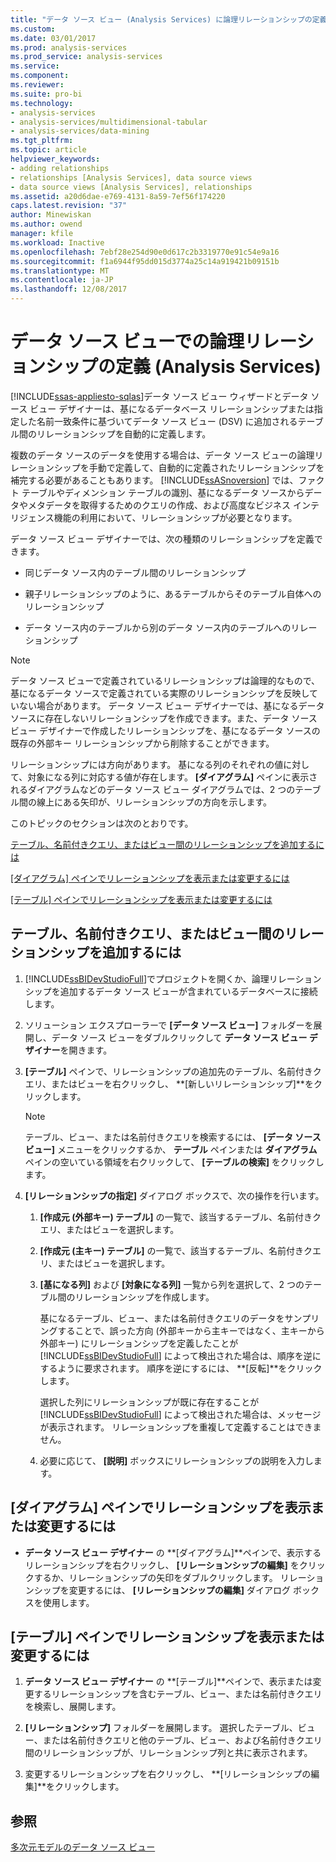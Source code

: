 ```yaml
---
title: "データ ソース ビュー (Analysis Services) に論理リレーションシップの定義 |Microsoft ドキュメント"
ms.custom: 
ms.date: 03/01/2017
ms.prod: analysis-services
ms.prod_service: analysis-services
ms.service: 
ms.component: 
ms.reviewer: 
ms.suite: pro-bi
ms.technology:
- analysis-services
- analysis-services/multidimensional-tabular
- analysis-services/data-mining
ms.tgt_pltfrm: 
ms.topic: article
helpviewer_keywords:
- adding relationships
- relationships [Analysis Services], data source views
- data source views [Analysis Services], relationships
ms.assetid: a20d6dae-e769-4131-8a59-7ef56f174220
caps.latest.revision: "37"
author: Minewiskan
ms.author: owend
manager: kfile
ms.workload: Inactive
ms.openlocfilehash: 7ebf28e254d90e0d617c2b3319770e91c54e9a16
ms.sourcegitcommit: f1a6944f95dd015d3774a25c14a919421b09151b
ms.translationtype: MT
ms.contentlocale: ja-JP
ms.lasthandoff: 12/08/2017
---
```

# <a name="define-logical-relationships-in-a-data-source-view-analysis-services"></a>データ ソース ビューでの論理リレーションシップの定義 (Analysis Services)
[!INCLUDE[ssas-appliesto-sqlas](../../includes/ssas-appliesto-sqlas.md)]データ ソース ビュー ウィザードとデータ ソース ビュー デザイナーは、基になるデータベース リレーションシップまたは指定した名前一致条件に基づいてデータ ソース ビュー (DSV) に追加されるテーブル間のリレーションシップを自動的に定義します。  
  
 複数のデータ ソースのデータを使用する場合は、データ ソース ビューの論理リレーションシップを手動で定義して、自動的に定義されたリレーションシップを補完する必要があることもあります。 [!INCLUDE[ssASnoversion](../../includes/ssasnoversion-md.md)] では、ファクト テーブルやディメンション テーブルの識別、基になるデータ ソースからデータやメタデータを取得するためのクエリの作成、および高度なビジネス インテリジェンス機能の利用において、リレーションシップが必要となります。  
  
 データ ソース ビュー デザイナーでは、次の種類のリレーションシップを定義できます。  
  
-   同じデータ ソース内のテーブル間のリレーションシップ  
  
-   親子リレーションシップのように、あるテーブルからそのテーブル自体へのリレーションシップ  
  
-   データ ソース内のテーブルから別のデータ ソース内のテーブルへのリレーションシップ  
  
> [!NOTE]  
>  データ ソース ビューで定義されているリレーションシップは論理的なもので、基になるデータ ソースで定義されている実際のリレーションシップを反映していない場合があります。 データ ソース ビュー デザイナーでは、基になるデータ ソースに存在しないリレーションシップを作成できます。また、データ ソース ビュー デザイナーで作成したリレーションシップを、基になるデータ ソースの既存の外部キー リレーションシップから削除することができます。  
  
 リレーションシップには方向があります。 基になる列のそれぞれの値に対して、対象になる列に対応する値が存在します。 **[ダイアグラム]** ペインに表示されるダイアグラムなどのデータ ソース ビュー ダイアグラムでは、2 つのテーブル間の線上にある矢印が、リレーションシップの方向を示します。  
  
 このトピックのセクションは次のとおりです。  
  
 [テーブル、名前付きクエリ、またはビュー間のリレーションシップを追加するには](#bkmk_addRel)  
  
 [[ダイアグラム] ペインでリレーションシップを表示または変更するには](#bkmk_diagrampane)  
  
 [[テーブル] ペインでリレーションシップを表示または変更するには](#bkmk_tablespane)  
  
##  <a name="bkmk_addRel"></a> テーブル、名前付きクエリ、またはビュー間のリレーションシップを追加するには  
  
1.  [!INCLUDE[ssBIDevStudioFull](../../includes/ssbidevstudiofull-md.md)]でプロジェクトを開くか、論理リレーションシップを追加するデータ ソース ビューが含まれているデータベースに接続します。  
  
2.  ソリューション エクスプローラーで **[データ ソース ビュー]** フォルダーを展開し、データ ソース ビューをダブルクリックして **データ ソース ビュー デザイナー**を開きます。  
  
3.  **[テーブル]** ペインで、リレーションシップの追加先のテーブル、名前付きクエリ、またはビューを右クリックし、 **[新しいリレーションシップ]**をクリックします。  
  
    > [!NOTE]  
    >  テーブル、ビュー、または名前付きクエリを検索するには、 **[データ ソース ビュー]** メニューをクリックするか、 **テーブル** ペインまたは **ダイアグラム** ペインの空いている領域を右クリックして、 **[テーブルの検索]** をクリックします。  
  
4.  **[リレーションシップの指定]** ダイアログ ボックスで、次の操作を行います。  
  
    1.  **[作成元 (外部キー) テーブル]** の一覧で、該当するテーブル、名前付きクエリ、またはビューを選択します。  
  
    2.  **[作成元 (主キー) テーブル]** の一覧で、該当するテーブル、名前付きクエリ、またはビューを選択します。  
  
    3.  **[基になる列]** および **[対象になる列]** 一覧から列を選択して、2 つのテーブル間のリレーションシップを作成します。  
  
         基になるテーブル、ビュー、または名前付きクエリのデータをサンプリングすることで、誤った方向 (外部キーから主キーではなく、主キーから外部キー) にリレーションシップを定義したことが [!INCLUDE[ssBIDevStudioFull](../../includes/ssbidevstudiofull-md.md)] によって検出された場合は、順序を逆にするように要求されます。 順序を逆にするには、 **[反転]**をクリックします。  
  
         選択した列にリレーションシップが既に存在することが [!INCLUDE[ssBIDevStudioFull](../../includes/ssbidevstudiofull-md.md)] によって検出された場合は、メッセージが表示されます。 リレーションシップを重複して定義することはできません。  
  
    4.  必要に応じて、 **[説明]** ボックスにリレーションシップの説明を入力します。  
  
##  <a name="bkmk_diagrampane"></a> [ダイアグラム] ペインでリレーションシップを表示または変更するには  
  
-   **データ ソース ビュー デザイナー** の **[ダイアグラム]**ペインで、表示するリレーションシップを右クリックし、 **[リレーションシップの編集]** をクリックするか、リレーションシップの矢印をダブルクリックします。  リレーションシップを変更するには、 **[リレーションシップの編集]** ダイアログ ボックスを使用します。  
  
##  <a name="bkmk_tablespane"></a> [テーブル] ペインでリレーションシップを表示または変更するには  
  
1.  **データ ソース ビュー デザイナー** の **[テーブル]**ペインで、表示または変更するリレーションシップを含むテーブル、ビュー、または名前付きクエリを検索し、展開します。  
  
2.  **[リレーションシップ]** フォルダーを展開します。  選択したテーブル、ビュー、または名前付きクエリと他のテーブル、ビュー、および名前付きクエリ間のリレーションシップが、リレーションシップ列と共に表示されます。  
  
3.  変更するリレーションシップを右クリックし、 **[リレーションシップの編集]**をクリックします。  
  
## <a name="see-also"></a>参照  
 [多次元モデルのデータ ソース ビュー](../../analysis-services/multidimensional-models/data-source-views-in-multidimensional-models.md)  
  
  
